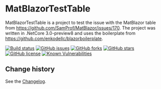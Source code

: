 MatBlazorTestTable
====================================

MatBlazorTestTable is a project to test the issue with the MatBlazor table from https://github.com/SamProf/MatBlazor/issues/170.
The project was written in .NetCore 3.0-preview8 and uses the boilerplate from https://github.com/enkodellc/blazorboilerplate.

[![Build status](https://ci.appveyor.com/api/projects/status/7t3esxbpn6kgpm95?svg=true)](https://ci.appveyor.com/project/SeppPenner/matblazortesttable)
[![GitHub issues](https://img.shields.io/github/issues/SeppPenner/MatBlazorTestTable.svg)](https://github.com/SeppPenner/MatBlazorTestTable/issues)
[![GitHub forks](https://img.shields.io/github/forks/SeppPenner/MatBlazorTestTable.svg)](https://github.com/SeppPenner/MatBlazorTestTable/network)
[![GitHub stars](https://img.shields.io/github/stars/SeppPenner/MatBlazorTestTable.svg)](https://github.com/SeppPenner/MatBlazorTestTable/stargazers)
[![GitHub license](https://img.shields.io/badge/license-AGPL-blue.svg)](https://raw.githubusercontent.com/SeppPenner/MatBlazorTestTable/master/License.txt)
[![Known Vulnerabilities](https://snyk.io/test/github/SeppPenner/MatBlazorTestTable/badge.svg)](https://snyk.io/test/github/SeppPenner/MatBlazorTestTable)

Change history
--------------

See the [Changelog](https://github.com/SeppPenner/MatBlazorTestTable/blob/master/Changelog.md).